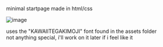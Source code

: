 minimal startpage made in html/css

![image](https://user-images.githubusercontent.com/81969084/126740903-969554ca-6f61-445c-b0d4-09bfcbae0503.png)

uses the "KAWAIITEGAKIMOJI" font found in the assets folder     
not anything special, i'll work on it later if i feel like it
